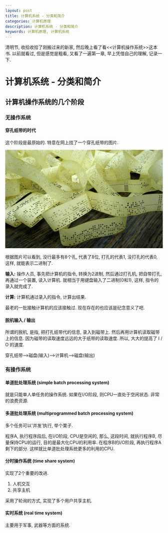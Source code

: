 ```yaml
---
layout: post
title: 计算机系统 - 分类和简介
categories: 计算机原理
description: 计算机系统 - 分类和简介
keywords: 计算机原理, 计算机系统
---
```


清明节, 收拾收拾了刚搬过来的新家, 然后晚上看了看<<计算机操作系统>>这本书. 以前就看过, 但是感觉是粗看, 又看了一遍第一章, 早上凭借自己的理解, 记录一下.

# 计算机系统 - 分类和简介

## 计算机操作系统的几个阶段

### 无操作系统

#### 穿孔纸带的时代

这个阶段是最原始的. 特意在网上找了一个穿孔纸带的图片. 

![-w600](/images/posts/14912694374540.jpg)

根据图片可以看到, 没行最多有8个孔, 代表了8位, 打孔的代表1, 没打孔的代表0, 这样, 就能表示二进制了. 

**输入:**
操作人员, 事先把计算机的指令, 转换为2进制, 然后通过打孔机, 把自带打孔, 再通过一个装置, 读入计算机. 就相当于用键盘输入了二进制(0和1), 这样, 指令的录入就完成了.  

**计算:**
计算机通过录入的指令, 计算出结果.

最老的一批接触计算机的应该接触过. 现在存在的也应该是纪念意义了吧. 

####  脱机输入 / 输出

所谓的脱机, 是指, 把打孔纸带代的信息, 录入到磁带上. 然后再用计算机读取磁带上的信息. 因为磁带的读取速度远远的大于纸带的读取速度. 所以, 大大的提高了 I / O 的速度. 

穿孔纸带-->磁盘(输入)-->计算机-->磁盘(输出)

### 有操作系统

#### 单道批处理系统 (simple batch processing system)

就是只能单人单任务的操作系统. 如果在I/O阶段, 则CPU一直处于空闲状态. 非常的浪费资源. 

#### 多道批处理系统 (multiprogrammed batch processing system)

多个任务可以'并发'执行, 举个栗子.

程序A, 执行程序段后, 在I/O阶段, CPU是空闲的, 那么, 这段时间, 就执行程序B, 尽量保持CPU的运行, 目的是最大化CPU的利用率. 在程序B的I/O阶段, 再执行程序A剩下的部分. 这样就比单道批处理系统更多的利用的CPU. 

#### 分时操作系统 (time share system)

实现了2个重要的改进.

1. 人机交互
2. 共享主机

采用了轮询的方式, 实现了多个用户共享主机. 

#### 实时系统 (real time system)

主要用于军事, 武器等方面的系统. 





